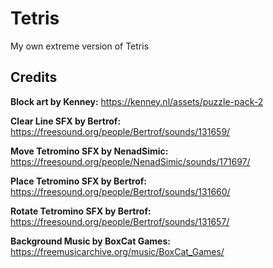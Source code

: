 # Tetris
My own extreme version of Tetris

## Credits
<b>Block art by Kenney:</b>
https://kenney.nl/assets/puzzle-pack-2

<b>Clear Line SFX by Bertrof:</b>
https://freesound.org/people/Bertrof/sounds/131659/

<b>Move Tetromino SFX by NenadSimic:</b>
https://freesound.org/people/NenadSimic/sounds/171697/

<b>Place Tetromino SFX by Bertrof:</b>
https://freesound.org/people/Bertrof/sounds/131660/

<b>Rotate Tetromino SFX by Bertrof:</b>
https://freesound.org/people/Bertrof/sounds/131657/

<b>Background Music by BoxCat Games:</b>
https://freemusicarchive.org/music/BoxCat_Games/